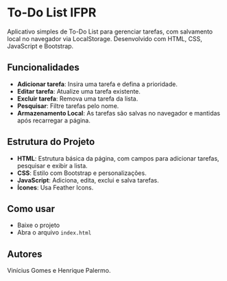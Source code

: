 # To-Do List IFPR

Aplicativo simples de To-Do List para gerenciar tarefas, com salvamento local no navegador via LocalStorage. Desenvolvido com HTML, CSS, JavaScript e Bootstrap.

## Funcionalidades  

-  **Adicionar tarefa**: Insira uma tarefa e defina a prioridade.
-  **Editar tarefa**: Atualize uma tarefa existente.
-  **Excluir tarefa**: Remova uma tarefa da lista.
-  **Pesquisar**: Filtre tarefas pelo nome.
-  **Armazenamento Local**: As tarefas são salvas no navegador e mantidas após recarregar a página.

## Estrutura do Projeto

-  **HTML**: Estrutura básica da página, com campos para adicionar tarefas, pesquisar e exibir a lista.
-  **CSS**: Estilo com Bootstrap e personalizações.
-  **JavaScript**: Adiciona, edita, exclui e salva tarefas.
-  **Ícones**: Usa Feather Icons.

## Como usar

- Baixe o projeto
- Abra o arquivo `index.html`

## Autores

Vinícius Gomes e Henrique Palermo.